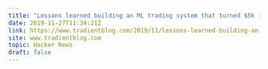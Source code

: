 ```yaml
---
title: "Lessons learned building an ML trading system that turned $5k into $200k"
date: 2019-11-27T11:34:21Z
link: https://www.tradientblog.com/2019/11/lessons-learned-building-an-ml-trading-system-that-turned-5k-into-200k/?utm_medium=RSS&utm_source=hune
site: www.tradientblog.com
topic: Hacker News
draft: false
---
```

